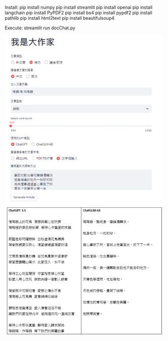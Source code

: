 Install:
pip install numpy
pip install streamlit
pip install openai
pip install langchain
pip install PyPDF2
pip install bs4
pip install pypdf2
pip install pathlib
pip install html2text
pip install beautifulsoup4

Execute:
streamlit run docChat.py

![image](https://github.com/ch-tseng/GPT_Applications/blob/main/article_generator/demo2.png?raw=true)
![image](https://github.com/ch-tseng/GPT_Applications/blob/main/article_generator/demo.png?raw=true)
